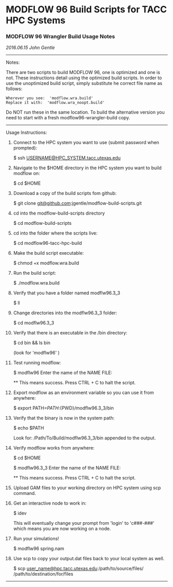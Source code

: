 # MODFLOW 96 Build Scripts for TACC HPC Systems

### MODFLOW 96 Wrangler Build Usage Notes
_2016.06.15_
_John Gentle_

___

Notes:

There are two scripts to build MODFLOW 96, one is optimized and one is not.
These instructions detail using the optimized build scripts.
In order to use the unoptimized build script, simply substitute he correct file name as follows:

    Wherever you see:  'modflow.wra.build'
    Replace it with:  'modflow.wra_noopt.build'

Do NOT run these in the same location.
To build the alternative version you need to start with a fresh modflow96-wrangler-build copy.

___

Usage Instructions:

1. Connect to the HPC system you want to use (submit password when prompted):

    $ ssh USERNAME@HPC_SYSTEM.tacc.utexas.edu

2. Navigate to the $HOME directory in the HPC system you want to build modflow on:

    $ cd $HOME

3. Download a copy of the build scripts fom github:

    $ git clone git@github.com:jgentle/modflow-build-scripts.git

4. cd into the modflow-build-scripts directory

    $ cd modflow-build-scripts

5. cd into the folder where the scripts live:

    $ cd modflow96-tacc-hpc-build

6. Make the build script executable:

    $ chmod +x modflow.wra.build

7. Run the build script:

    $ ./modflow.wra.build

8. Verify that you have a folder named modflw96.3_3

    $ ll

9. Change directories into the modflw96.3_3 folder:

    $ cd modflw96.3_3

10. Verify that there is an executable in the /bin directory:

    $ cd bin && ls bin

    (look for 'modflw96' )

11. Test running modflow:

    $ modflw96
    Enter the name of the NAME FILE:

    ** This means success.
    Press CTRL + C to halt the script.

12. Export modflow as an environment variable so you can use it from anywhere:

    $ export PATH=${PATH}:${PWD}/modflw96.3_3/bin

13. Verify that the binary is now in the system path:

    $ echo $PATH

    Look for: /Path/To/Build/modflw96.3_3/bin appended to the output.

14. Verify modflow works from anywhere:

    $ cd $HOME

    $ modflw96.3_3
    Enter the name of the NAME FILE:

    ** This means success.
    Press CTRL + C to halt the script.


15. Upload GAM files to your working directory on HPC system using scp command.

16. Get an interactive node to work in:

    $ idev

    This will eventually change your prompt from 'login' to 'c###-###' which means you are now working on a node.

17. Run your simulations!

    $ modflw96 spring.nam

18. Use scp to copy your output.dat files back to your local system as well.

    $ scp user_name@hpc.tacc.utexas.edu:/path/to/source/files/ /path/to/destination/for/files

___

